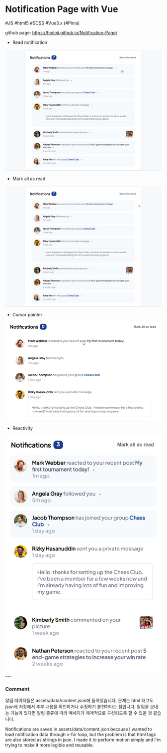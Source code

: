 # Notification Page with Vue

#JS #html5 #SCSS #Vue3.x (#Pinia)

github page:
https://hoijoii.github.io/Notification-Page/


- Read notification
<img src="./click.gif">

- Mark all as read
<img src="./allRead.gif">

- Cursor:pointer
<img src="./pointer.gif">

- Reactivity
<img src="./reactivity.png">

<br>
---

### Comment

알림 데이터들은 assets/data/content.json에 들어있습니다.
문제는 html 태그도 json에 저장해서 추후 내용을 확인하거나 수정하기 불편하다는 점입니다.
알림을 보내는 기능이 있다면 알림 종류에 따라 메세지가 체계적으로 구성되도록 할 수 있을 것 같습니다.


Notifications are saved in assets/data/content.json because I wanted to load notification data through v-for loop, but the problem is that html tags are also stored as strings in json.
I made it to perform motion simply and I'm trying to make it more legible and reusable.